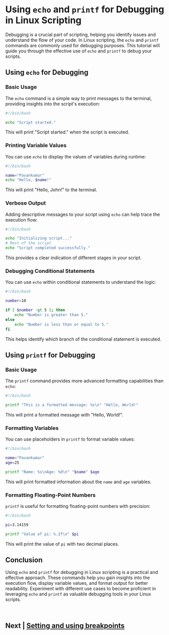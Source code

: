
# Using `echo` and `printf` for Debugging in Linux Scripting

Debugging is a crucial part of scripting, helping you identify issues and understand the flow of your code. In Linux scripting, the `echo` and `printf` commands are commonly used for debugging purposes. This tutorial will guide you through the effective use of `echo` and `printf` to debug your scripts.

## Using `echo` for Debugging

### Basic Usage

The `echo` command is a simple way to print messages to the terminal, providing insights into the script's execution:

```bash
#!/bin/bash

echo "Script started."
```

This will print "Script started." when the script is executed.

### Printing Variable Values

You can use `echo` to display the values of variables during runtime:

```bash
#!/bin/bash

name="Pavankumar"
echo "Hello, $name!"
```

This will print "Hello, John!" to the terminal.

### Verbose Output

Adding descriptive messages to your script using `echo` can help trace the execution flow:

```bash
#!/bin/bash

echo "Initializing script..."
# Rest of the script
echo "Script completed successfully."
```

This provides a clear indication of different stages in your script.

### Debugging Conditional Statements

You can use `echo` within conditional statements to understand the logic:

```bash
#!/bin/bash

number=10

if [ $number -gt 5 ]; then
    echo "Number is greater than 5."
else
    echo "Number is less than or equal to 5."
fi
```

This helps identify which branch of the conditional statement is executed.

## Using `printf` for Debugging

### Basic Usage

The `printf` command provides more advanced formatting capabilities than `echo`:

```bash
#!/bin/bash

printf "This is a formatted message: %s\n" "Hello, World!"
```

This will print a formatted message with "Hello, World!".

### Formatting Variables

You can use placeholders in `printf` to format variable values:

```bash
#!/bin/bash

name="Pavankumar"
age=25

printf "Name: %s\nAge: %d\n" "$name" $age
```

This will print formatted information about the `name` and `age` variables.

### Formatting Floating-Point Numbers

`printf` is useful for formatting floating-point numbers with precision:

```bash
#!/bin/bash

pi=3.14159

printf "Value of pi: %.2f\n" $pi
```

This will print the value of `pi` with two decimal places.

## Conclusion

Using `echo` and `printf` for debugging in Linux scripting is a practical and effective approach. These commands help you gain insights into the execution flow, display variable values, and format output for better readability. Experiment with different use cases to become proficient in leveraging `echo` and `printf` as valuable debugging tools in your Linux scripts.


<br>

## Next | [Setting and using breakpoints](https://github.com/hegdepavankumar/bash-scripting-tutorial/blob/main/Tutorial-Files/13.Debugging-Techniques/02.Setting_and_using_breakpoints.md)
